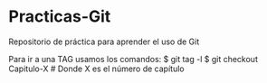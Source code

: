# Practicas-Git
Repositorio de práctica para aprender el uso de Git

Para ir a una TAG usamos los comandos:
$ git tag -l
$ git checkout Capitulo-X # Donde X es el número de capítulo

